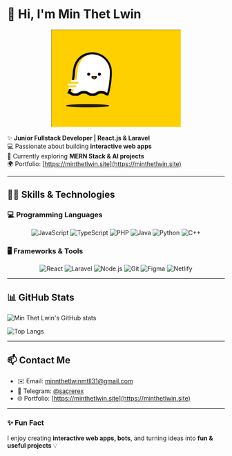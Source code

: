 # 👋 Hi, I'm Min Thet Lwin

<p align="center">
  <img src="https://github.com/minthetlwin/minthetlwin/blob/main/e365e034938099.56e31c3cb169f.gif?raw=true" alt="Cute Coding GIF" width="300"/>
</p>

✨ **Junior Fullstack Developer | React.js & Laravel**  
💻 Passionate about building **interactive web apps**  
🌱 Currently exploring **MERN Stack & AI projects**  
🌍 Portfolio: [https://minthetlwin.site](https://minthetlwin.site)  

---

## 🐱‍💻 Skills & Technologies

### 💻 Programming Languages
<p align="center">
<img src="https://img.shields.io/badge/JavaScript-F7DF1E?style=for-the-badge&logo=javascript&logoColor=black" alt="JavaScript"/>
<img src="https://img.shields.io/badge/TypeScript-3178C6?style=for-the-badge&logo=typescript&logoColor=white" alt="TypeScript"/>
<img src="https://img.shields.io/badge/PHP-777BB4?style=for-the-badge&logo=php&logoColor=white" alt="PHP"/>
<img src="https://img.shields.io/badge/Java-ED8B00?style=for-the-badge&logo=java&logoColor=white" alt="Java"/>
<img src="https://img.shields.io/badge/Python-3776AB?style=for-the-badge&logo=python&logoColor=white" alt="Python"/>
<img src="https://img.shields.io/badge/C++-00599C?style=for-the-badge&logo=c%2B%2B&logoColor=white" alt="C++"/>
</p>

### 🖥 Frameworks & Tools
<p align="center">
<img src="https://img.shields.io/badge/React-61DAFB?style=for-the-badge&logo=react&logoColor=black" alt="React"/>
<img src="https://img.shields.io/badge/Laravel-FB503B?style=for-the-badge&logo=laravel&logoColor=white" alt="Laravel"/>
<img src="https://img.shields.io/badge/Node.js-339933?style=for-the-badge&logo=node.js&logoColor=white" alt="Node.js"/>
<img src="https://img.shields.io/badge/Git-F05032?style=for-the-badge&logo=git&logoColor=white" alt="Git"/>
<img src="https://img.shields.io/badge/Figma-F24E1E?style=for-the-badge&logo=figma&logoColor=white" alt="Figma"/>
<img src="https://img.shields.io/badge/Netlify-00C7B7?style=for-the-badge&logo=netlify&logoColor=white" alt="Netlify"/>
</p>

---

## 📊 GitHub Stats

![Min Thet Lwin's GitHub stats](https://github-readme-stats.vercel.app/api?username=minthetlwin&show_icons=true&theme=radical&hide_border=true)

![Top Langs](https://github-readme-stats.vercel.app/api/top-langs/?username=minthetlwin&layout=compact&theme=radical&hide_border=true)

---

## 📫 Contact Me
- ✉️ Email: minnthetlwinmtll31@gmail.com  
- 💬 Telegram: [@sacrerex](https://t.me/sacrerex)  
- 🌐 Portfolio: [https://minthetlwin.site](https://minthetlwin.site)  

---

### ✨ Fun Fact
I enjoy creating **interactive web apps, bots**, and turning ideas into **fun & useful projects** 💡
